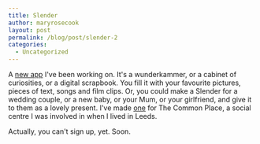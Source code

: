 ```yaml
---
title: Slender
author: maryrosecook
layout: post
permalink: /blog/post/slender-2
categories:
  - Uncategorized
---
```

A [new app][1] I've been working on. It's a wunderkammer, or a cabinet of curiosities, or a digital scrapbook. You fill it with your favourite pictures, pieces of text, songs and film clips. Or, you could make a Slender for a wedding couple, or a new baby, or your Mum, or your girlfriend, and give it to them as a lovely present. I've made [one][2] for The Common Place, a social centre I was involved in when I lived in Leeds.

Actually, you can't sign up, yet. Soon.

 [1]: http://slender.heroku.com
 [2]: http://slender.heroku.com/thecommonplace